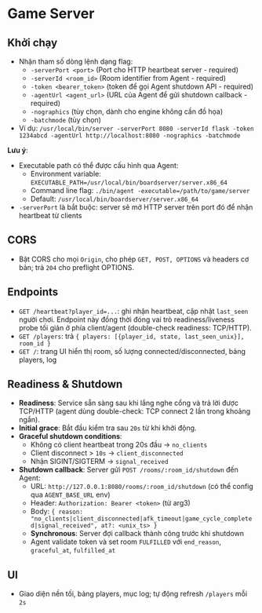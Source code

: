 # Game Server

## Khởi chạy
- Nhận tham số dòng lệnh dạng flag:
  - `-serverPort <port>` (Port cho HTTP heartbeat server - required)
  - `-serverId <room_id>` (Room identifier from Agent - required)
  - `-token <bearer_token>` (token để gọi Agent shutdown API - required)
  - `-agentUrl <agent_url>` (URL của Agent để gửi shutdown callback - required)
  - `-nographics` (tùy chọn, dành cho engine không cần đồ họa)
  - `-batchmode` (tùy chọn)
- Ví dụ: `/usr/local/bin/server -serverPort 8080 -serverId flask -token 1234abcd -agentUrl http://localhost:8080 -nographics -batchmode`

**Lưu ý**: 
- Executable path có thể được cấu hình qua Agent:
  - Environment variable: `EXECUTABLE_PATH=/usr/local/bin/boardserver/server.x86_64`
  - Command line flag: `./bin/agent -executable=/path/to/game/server`
  - Default: `/usr/local/bin/boardserver/server.x86_64`
- `-serverPort` là bắt buộc: server sẽ mở HTTP server trên port đó để nhận heartbeat từ clients

## CORS
- Bật CORS cho mọi `Origin`, cho phép `GET, POST, OPTIONS` và headers cơ bản; trả `204` cho preflight OPTIONS.

## Endpoints
- `GET /heartbeat?player_id=...`: ghi nhận heartbeat, cập nhật `last_seen` người chơi. Endpoint này đồng thời đóng vai trò readiness/liveness probe tối giản ở phía client/agent (double-check readiness: TCP/HTTP).
- `GET /players`: trả `{ players: [{player_id, state, last_seen_unix}], room_id }`
- `GET /`: trang UI hiển thị room, số lượng connected/disconnected, bảng players, log

## Readiness & Shutdown
- **Readiness**: Service sẵn sàng sau khi lắng nghe cổng và trả lời được TCP/HTTP (agent dùng double-check: TCP connect 2 lần trong khoảng ngắn).
- **Initial grace**: Bắt đầu kiểm tra sau `20s` từ khi khởi động.
- **Graceful shutdown conditions**:
  - Không có client heartbeat trong 20s đầu → `no_clients`
  - Client disconnect > `10s` → `client_disconnected`
  - Nhận SIGINT/SIGTERM → `signal_received`
- **Shutdown callback**: Server gửi `POST /rooms/:room_id/shutdown` đến Agent:
  - URL: `http://127.0.0.1:8080/rooms/:room_id/shutdown` (có thể config qua `AGENT_BASE_URL` env)
  - Header: `Authorization: Bearer <token>` (từ arg3)
  - Body: `{ reason: "no_clients|client_disconnected|afk_timeout|game_cycle_completed|signal_received", at?: <unix_ts> }`
  - **Synchronous**: Server đợi callback thành công trước khi shutdown
  - Agent validate token và set room `FULFILLED` với `end_reason`, `graceful_at`, `fulfilled_at`

## UI
- Giao diện nền tối, bảng players, mục log; tự động refresh `/players` mỗi `2s`
